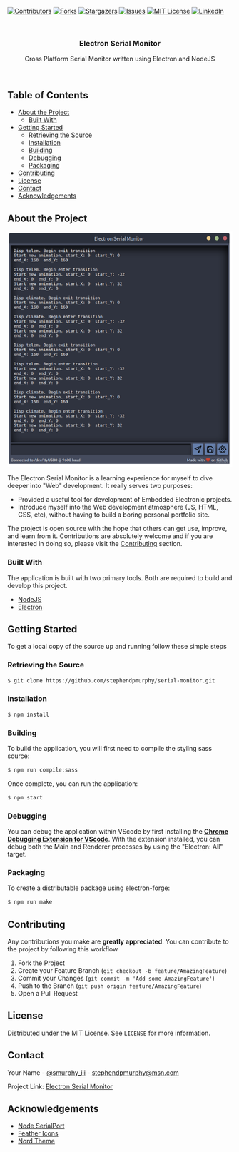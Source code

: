 [![Contributors][contributors-shield]][contributors-url]
[![Forks][forks-shield]][forks-url]
[![Stargazers][stars-shield]][stars-url]
[![Issues][issues-shield]][issues-url]
[![MIT License][license-shield]][license-url]
[![LinkedIn][linkedin-shield]][linkedin-url]

<br />

<p align="center">
  <h3 align="center">Electron Serial Monitor</h3>
  <p align="center">
    Cross Platform Serial Monitor written using Electron and NodeJS
  </p>
</p>

<br />

## Table of Contents
* [About the Project](#about-the-project)
  * [Built With](#built-with)
* [Getting Started](#getting-started)
  * [Retrieving the Source](#retrieving-the-source)
  * [Installation](#installation)
  * [Building](#building)
  * [Debugging](#debuggin)
  * [Packaging](#packaging)
* [Contributing](#contributing)
* [License](#license)
* [Contact](#contact)
* [Acknowledgements](#acknowledgements)

## About the Project

<p align="center">
  <img src="./src/img/snapshot.png">
</p>

The Electron Serial Monitor is a learning experience for myself to dive deeper into "Web" development. It really serves two purposes:
* Provided a useful tool for development of Embedded Electronic projects.
* Introduce myself into the Web development atmosphere (JS, HTML, CSS, etc), without having to build a boring personal portfolio site.

The project is open source with the hope that others can get use, improve, and learn from it. Contributions are absolutely welcome and if you are interested in doing so, please visit the [Contributing](#contributing) section.

### Built With

The application is built with two primary tools. Both are required to build and develop this project.
* [NodeJS](https://nodejs.org/en/)
* [Electron](https://www.electronjs.org/)

## Getting Started

To get a local copy of the source up and running follow these simple steps

### Retrieving the Source

```sh
$ git clone https://github.com/stephendpmurphy/serial-monitor.git
```

### Installation

```sh
$ npm install
```

### Building

To build the application, you will first need to compile the styling sass source:
```bash
$ npm run compile:sass
```

Once complete, you can run the application:
```bash
$ npm start
```

### Debugging

You can debug the application within VScode by first installing the [**Chrome Debugging Extension for VScode**](https://marketplace.visualstudio.com/items?itemName=msjsdiag.debugger-for-chrome). With the extension installed, you can debug both the Main and Renderer processes by using the "Electron: All" target.

### Packaging

To create a distributable package using electron-forge:
```bash
$ npm run make
```


## Contributing

Any contributions you make are **greatly appreciated**. You can contribute to the project by following this workflow
1. Fork the Project
2. Create your Feature Branch (`git checkout -b feature/AmazingFeature`)
3. Commit your Changes (`git commit -m 'Add some AmazingFeature'`)
4. Push to the Branch (`git push origin feature/AmazingFeature`)
5. Open a Pull Request

## License

Distributed under the MIT License. See `LICENSE` for more information.

## Contact

Your Name - [@smurphy_iii](https://www.instagram.com/smurphy_iii/) - stephendpmurphy@msn.com

Project Link: [Electron Serial Monitor](https://github.com/stephendpmurphy/serial-monitor)

## Acknowledgements
* [Node SerialPort](https://serialport.io/)
* [Feather Icons](https://feathericons.com/)
* [Nord Theme](https://www.nordtheme.com/)

[contributors-shield]: https://img.shields.io/github/contributors/stephendpmurphy/serial-monitor.svg?style=flat-square
[contributors-url]: https://github.com/stephendpmurphy/serial-monitor/graphs/contributors
[forks-shield]: https://img.shields.io/github/forks/stephendpmurphy/serial-monitor.svg?style=flat-square
[forks-url]: https://github.com/stephendpmurphy/serial-monitor/network/members
[stars-shield]: https://img.shields.io/github/stars/stephendpmurphy/serial-monitor.svg?style=flat-square
[stars-url]: https://github.com/stephendpmurphy/serial-monitor/stargazers
[issues-shield]: https://img.shields.io/github/issues/stephendpmurphy/serial-monitor.svg?style=flat-square
[issues-url]: https://github.com/stephendpmurphy/serial-monitor/issues
[license-shield]: https://img.shields.io/github/license/stephendpmurphy/serial-monitor.svg?style=flat-square
[license-url]: https://github.com/stephendpmurphy/serial-monitor/blob/main/LICENSE
[linkedin-shield]: https://img.shields.io/badge/-LinkedIn-black.svg?style=flat-square&logo=linkedin&colorB=555
[linkedin-url]: https://www.linkedin.com/in/smurphy129/
